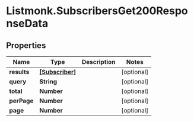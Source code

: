 # Listmonk.SubscribersGet200ResponseData

## Properties

Name | Type | Description | Notes
------------ | ------------- | ------------- | -------------
**results** | [**[Subscriber]**](Subscriber.md) |  | [optional] 
**query** | **String** |  | [optional] 
**total** | **Number** |  | [optional] 
**perPage** | **Number** |  | [optional] 
**page** | **Number** |  | [optional] 


